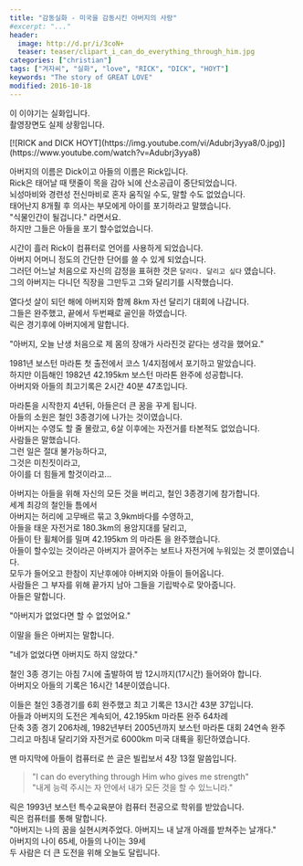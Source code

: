 ```yaml
---
title: "감동실화 - 미국을 감동시킨 아버지의 사랑"
#excerpt: "..."
header:
  image: http://d.pr/i/3coN+
  teaser: teaser/clipart_i_can_do_everything_through_him.jpg
categories: ["christian"]
tags: ["겨자씨", "실화", "love", "RICK", "DICK", "HOYT"]
keywords: "The story of GREAT LOVE"
modified: 2016-10-18
---
```


이 이야기는 실화입니다.<br/>
촬영장면도 실제 상황입니다.<br/>

<p>
  [![RICK and DICK HOYT](https://img.youtube.com/vi/Adubrj3yya8/0.jpg)](https://www.youtube.com/watch?v=Adubrj3yya8)
</p>  

아버지의 이름은 Dick이고 아들의 이름은 Rick입니다.<br/>
Rick은 태어날 때 탯줄이 목을 감아 뇌에 산소공급이 중단되었습니다.<br/>
뇌성마비와 경련성 전신마비로 혼자 움직일 수도, 말할 수도 없었습니다.<br/>
태어난지 8개훨 후 의사는 부모에게 아이를 포기하라고 말했습니다.<br/>
"식물인간이 될겁니다." 라면서요.<br/>
하지만 그들은 아들을 포기 할수없었습니다.<br/>

시간이 흘러 Rick이 컴퓨터로 언어를 사용하게 되었습니다.<br/>
아버지 어머니 정도의 간단한 단어를 쓸 수 있게 되었습니다.<br/>
그러던 어느날 처음으로 자신의 감정을 표혀한 것은 `달리다. 달리고 싶다` 였습니다.<br/>
그의 아버지는 다니던 직장을 그만두고 그와 달리기를 시작했습니다.<br/>

열다섯 살이 되던 해에 아버지와 함께 8km 자선 달리기 대회에 나갑니다.<br/>
그들은 완주했고, 끝에서 두번째로 골인을 하였습니다.<br/>
릭은 경기후에 아버지에게 말합니다.<br/>

"아버지, 오늘 난생 처음으로 제 몸의 장애가 사라진것 같다는 생각을 했어요."

1981년 보스턴 마라톤 첫 출전에서 코스 1/4지점에서 포기하고 말았습니다.<br/>
하지만 이듬해인 1982년 42.195km 보스턴 마라톤 완주에 성공합니다.<br/>
아버지와 아들의 최고기록은 2시간 40분 47초입니다.<br/>

마라톤을 시작한지 4년뒤, 아들은더 큰 꿈을 꾸게 됩니다.<br/>
아들의 소원은 철인 3종경기에 나가는 것이였습니다.<br/>
아버지는 수영도 할 줄 몰랐고, 6살 이후에는 자전거를 타본적도 없었습니다.<br/>
사람들은 말했습니다.<br/>
그런 일은 절대 불가능하다고,<br/>
그것은 미친짓이라고,<br/>
아이를 더 힘들게 할것이라고...<br/>

아버지는 아들을 위해 자신의 모든 것을 버리고, 철인 3종경기에 참가합니다.<br/>
세계 최강의 철인들 틈에서<br/>
아버지는 허리에 고무배르 묶고 3,9km바다를 수영하고,<br/>
아들을 태운 자전거로 180.3km의 용암지대를 달리고,<br/>
아들이 탄 휠체어를 밀며 42.195km 의 마라톤 을 완주했습니다.<br/>
아들이 할수있는 것이라곤 아버지가 끌어주는 보트나 자전거에 누워있는 것 뿐이였습니다.<br/>
모두가 들어오고 한참이 지난후에야 아버지와 아들이 들어옵니다.<br/>
사람들은 그 부자를 위해 끝가지 남아 그들을 기립박수로 맞아줍니다.<br/>
아들은 말합니다.<br/>

"아버지가 없었다면 할 수 없었어요."

이말을 들은 아버지는 말합니다.

"네가 없었다면 아버지도 하지 않았다."

철인 3종 경기는 아침 7시에 출발하여 밤 12시까지(17시간) 들어와야 합니다.<br/>
아버지오 아들의 기록은 16시간 14분이였습니다.<br/>

이들은 철인 3종경기를 6회 완주했고 최고 기록은 13시간 43분 37입니다.<br/>
아들과 아버지의 도전은 계속되어, 42.195km 마라톤 완주 64차례<br/>
단축 3종 경기 206차례, 1982년부터 2005년까지 보스턴 마라톤 대회 24연속 완주<br/>
그리고 마침내 달리기와 자전거로 6000km 미국 대륙을 횡단하였습니다.<br/>

맨 마지막에 아들이 컴퓨터로 쓴 글은 빌립보서 4장 13절 말씀입니다.

> "I can do everything through Him who gives me strength"<br/>
> "내게 능력 주시는 자 안에서 내가 모든 것을 할 수 있느니라."

릭은 1993년 보스턴 특수교육분야 컴퓨터 전공으로 학위를 받았습니다.<br/>
릭은 컴퓨터를 통해 말합니다.<br/>
"아버지는 나의 꿈을 실현시켜주었다.
아버지느 내 날개 아래를 받쳐주는 날개다."<br/>
아버지의 나이 65세, 아들의 나이는 39세<br/>
두 사람은 더 큰 도전을 위해 오늘도 달립니다.<br/>
